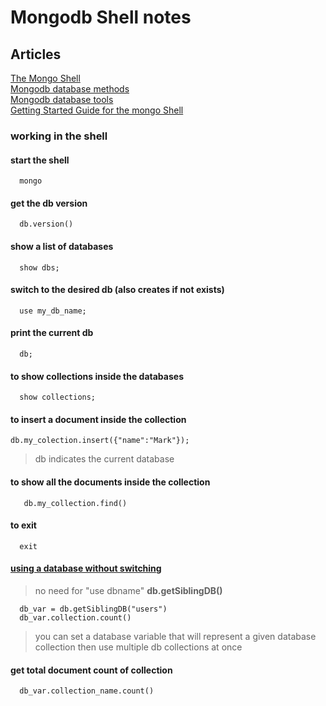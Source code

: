 # Mongodb Shell notes

## Articles 

[The Mongo Shell](https://docs.mongodb.com/v4.4/mongo/)   
[Mongodb database methods](https://docs.mongodb.com/v4.4/reference/method/js-database/)   
[Mongodb database tools](https://docs.mongodb.com/database-tools/)   
[Getting Started Guide for the mongo Shell](https://docs.mongodb.com/v4.4/tutorial/getting-started/)   


### working in the shell

#### start the shell   

```
  mongo
```

#### get the db version   

```
  db.version()
```

#### show a list of databases
```
  show dbs;
```

#### switch to the desired db (also creates if not exists)
```
  use my_db_name;
```

#### print the current db
```
  db;
```

#### to show collections inside the databases
```
  show collections;
```

#### to insert a document inside the collection
```
db.my_colection.insert({"name":"Mark"});
```
>db indicates the current database

#### to show all the documents inside the collection
```
   db.my_collection.find()
```

#### to exit
```
  exit
```

#### [using a database without switching](https://docs.mongodb.com/v4.4/reference/method/db.getSiblingDB/)   
> no need for "use dbname"
**db.getSiblingDB()**
```
  db_var = db.getSiblingDB("users")
  db_var.collection.count()

```
> you can set a database variable that will represent a given database collection then use multiple db collections at once

#### get total document count of collection

```
  db_var.collection_name.count()
```